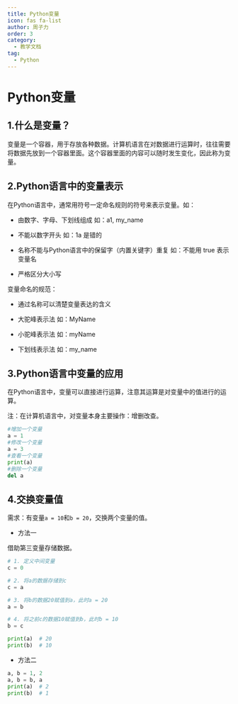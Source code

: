 ```yaml
---
title: Python变量
icon: fas fa-list
author: 周子力
order: 3
category:
  - 教学文档
tag:
  - Python
---
```


# Python变量

## 1.什么是变量？

变量是一个容器，用于存放各种数据。计算机语言在对数据进行运算时，往往需要将数据先放到一个容器里面。这个容器里面的内容可以随时发生变化，因此称为变量。

## 2.Python语言中的变量表示

在Python语言中，通常用符号一定命名规则的符号来表示变量。如：

- 由数字、字母、下划线组成  如：a1, my_name

- 不能以数字开头  如：1a 是错的

- 名称不能与Python语言中的保留字（内置关键字）重复  如：不能用 true 表示变量名

- 严格区分大小写

变量命名的规范：

- 通过名称可以清楚变量表达的含义

- 大驼峰表示法  如：MyName

- 小驼峰表示法  如：myName

- 下划线表示法  如：my_name

## 3.Python语言中变量的应用

在Python语言中，变量可以直接进行运算，注意其运算是对变量中的值进行的运算。

注：在计算机语言中，对变量本身主要操作：增删改查。

```python
#增加一个变量
a = 1
#修改一个变量
a = 3
#查看一个变量
print(a)
#删除一个变量 
del a
```

## 4.交换变量值

需求：有变量`a = 10`和`b = 20`，交换两个变量的值。

- 方法一

借助第三变量存储数据。

``` python
# 1. 定义中间变量
c = 0

# 2. 将a的数据存储到c
c = a

# 3. 将b的数据20赋值到a，此时a = 20
a = b

# 4. 将之前c的数据10赋值到b，此时b = 10
b = c

print(a)  # 20
print(b)  # 10
```

- 方法二

``` python
a, b = 1, 2
a, b = b, a
print(a)  # 2
print(b)  # 1
```


